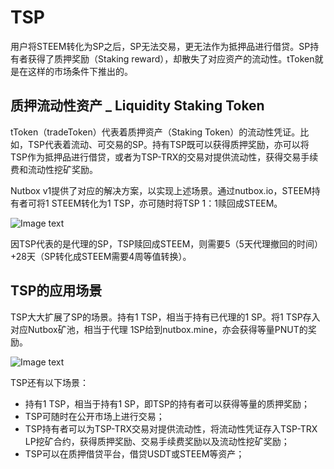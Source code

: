 # TSP

用户将STEEM转化为SP之后，SP无法交易，更无法作为抵押品进行借贷。SP持有者获得了质押奖励（Staking reward），却散失了对应资产的流动性。tToken就是在这样的市场条件下推出的。

## 质押流动性资产 _ Liquidity Staking Token

tToken（tradeToken）代表着质押资产（Staking Token）的流动性凭证。比如，TSP代表着流动、可交易的SP。持有TSP既可以获得质押奖励，亦可以将TSP作为抵押品进行借贷，或者为TSP-TRX的交易对提供流动性，获得交易手续费和流动性挖矿奖励。

Nutbox v1提供了对应的解决方案，以实现上述场景。通过nutbox.io，STEEM持有者可将1  STEEM转化为1 TSP，亦可随时将TSP 1：1赎回成STEEM。

![Image text](http://wherein.mobi/wp-content/uploads/2021/03/Liquidity-Staking-Token.jpg)

因TSP代表的是代理的SP，TSP赎回成STEEM，则需要5（5天代理撤回的时间）+28天（SP转化成STEEM需要4周等值转换）。

## TSP的应用场景

TSP大大扩展了SP的场景。持有1 TSP，相当于持有已代理的1 SP。将1 TSP存入对应Nutbox矿池，相当于代理 1SP给到nutbox.mine，亦会获得等量PNUT的奖励。

![Image text](http://wherein.mobi/wp-content/uploads/2021/03/deposit-sp.jpg)

TSP还有以下场景：

* 持有1 TSP，相当于持有1 SP，即TSP的持有者可以获得等量的质押奖励；
* TSP可随时在公开市场上进行交易；
* TSP持有者可以为TSP-TRX交易对提供流动性，将流动性凭证存入TSP-TRX LP挖矿合约，获得质押奖励、交易手续费奖励以及流动性挖矿奖励；
* TSP可以在质押借贷平台，借贷USDT或STEEM等资产；
